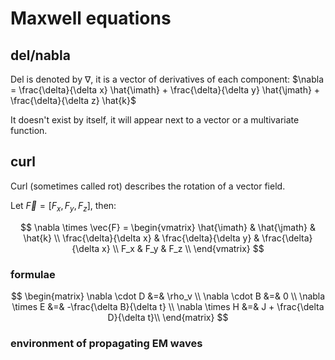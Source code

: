 # Maxwell equations

<!--
### electromagnetic field (EMF)

**E** is electric field OR electruc field intesity $V/m$
**D** is electruc flux density OR electruc displacement OR electrc infuctuin $C/m2$
**epsilon** is permittivity $F/m$

**H** is magnetic field OR

$\vec D = \overline{\overline \epsilon}\vec E$ -->

## del/nabla

Del is denoted by $\nabla$, it is a vector of derivatives of each component: $\nabla = \frac{\delta}{\delta x} \hat{\imath} + \frac{\delta}{\delta y} \hat{\jmath} + \frac{\delta}{\delta z} \hat{k}$

It doesn't exist by itself, it will appear next to a vector or a multivariate function.

## curl

Curl (sometimes called rot) describes the rotation of a vector field.

Let $\vec{F} = [F_x, F_y, F_z]$, then:

$$
	\nabla \times \vec{F} =
		\begin{vmatrix}
			\hat{\imath}            & \hat{\jmath}            & \hat{k}                 \\
			\frac{\delta}{\delta x} & \frac{\delta}{\delta y} & \frac{\delta}{\delta x} \\
			F_x                     & F_y                     & F_z                     \\
		\end{vmatrix}
$$

### formulae

$$
\begin{matrix}
	\nabla \cdot  D &=& \rho_v                         \\
	\nabla \cdot  B &=& 0                            \\
	\nabla \times E &=& -\frac{\delta B}{\delta t}   \\
	\nabla \times H &=& J + \frac{\delta D}{\delta t}\\
\end{matrix}
$$

### environment of propagating EM waves
